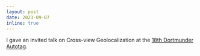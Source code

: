 ```yaml
---
layout: post
date: 2023-09-07
inline: true
---
```


I gave an invited talk on Cross-view Geolocalization at the [18th Dortmunder Autotag](https://rst.etit.tu-dortmund.de/veranstaltungen-1/dortmunderautotag/18-dortmunderautotag/).
